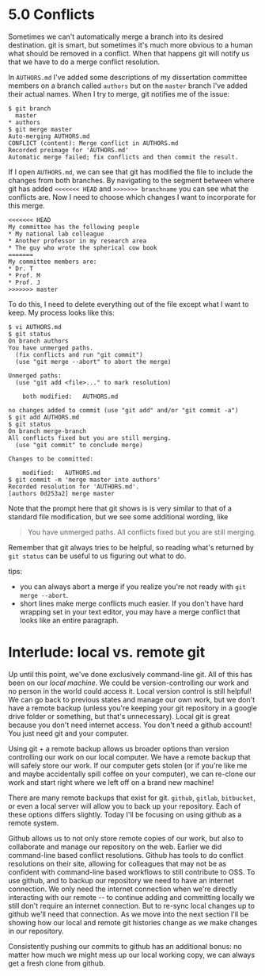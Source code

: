 # 5.0 Conflicts  

Sometimes we can't automatically merge a branch into its desired destination.
git is smart, but sometimes it's much more obvious to a human what should
be removed in a conflict.
When that happens git will notify us that we have to do a merge conflict
resolution.  

In `AUTHORS.md` I've added some descriptions of my dissertation committee
members on a branch called `authors` but on the `master` branch I've added their
actual names. When I try to merge, git notifies me of the issue:

```
$ git branch
  master
* authors
$ git merge master
Auto-merging AUTHORS.md
CONFLICT (content): Merge conflict in AUTHORS.md
Recorded preimage for 'AUTHORS.md'
Automatic merge failed; fix conflicts and then commit the result.
```

If I open `AUTHORS.md`, we can see that git has modified the file to
include the
changes from both branches. By navigating to the segment between where git has
added `<<<<<<< HEAD` and `>>>>>>> branchname` you can see what the conflicts
are. Now I need to choose which changes I want to
incorporate for this merge.

```
<<<<<<< HEAD
My committee has the following people
* My national lab colleague
* Another professor in my research area
* The guy who wrote the spherical cow book
=======
My committee members are:
* Dr. T
* Prof. M
* Prof. J
>>>>>>> master
```

To do this, I need to delete everything out of the file except what I want to
keep. My process looks like this:

```
$ vi AUTHORS.md
$ git status
On branch authors
You have unmerged paths.
  (fix conflicts and run "git commit")
  (use "git merge --abort" to abort the merge)

Unmerged paths:
  (use "git add <file>..." to mark resolution)

	both modified:   AUTHORS.md

no changes added to commit (use "git add" and/or "git commit -a")
$ git add AUTHORS.md
$ git status
On branch merge-branch
All conflicts fixed but you are still merging.
  (use "git commit" to conclude merge)

Changes to be committed:

	modified:   AUTHORS.md
$ git commit -m 'merge master into authors'
Recorded resolution for 'AUTHORS.md'.
[authors 0d253a2] merge master
```

Note that the prompt here that git shows is is very similar to that of a
standard file modification, but we see some additional wording, like
> You have unmerged paths.
> All conflicts fixed but you are still merging.

Remember that git always tries to be helpful, so reading what's returned
by `git status` can be useful to us figuring out what to do.

tips:
* you can always abort a merge if you realize you're not ready with `git merge
--abort`.
* short lines make merge conflicts much easier. If you don't have hard wrapping
set in your text editor, you may have a merge conflict that looks like an
entire paragraph.


# Interlude: local vs. remote git

Up until this point, we've done exclusively command-line git. All of this has
been on our *local machine*. We could be version-controlling our work and no
person in the world could access it. Local version control is still helpful! We
can go back to previous states and manage our own work, but we don't have a
remote backup (unless you're keeping your git repository in a google drive
folder or something, but that's unnecessary). Local git is great because you
don't need internet access. You don't need a github account! You just need git
and your computer.

Using git + a remote backup allows us broader options than version controlling
our work on our local computer. We have a remote backup that will safely store
our work. If our computer gets stolen (or if you're like me and maybe
accidentally spill coffee on your computer), we can re-clone our work and start
right where we left off on a brand new machine!  

There are many remote backups that exist for git. `github`, `gitlab`,
`bitbucket`, or even a local server will allow you to back up your repository.
Each of these options differs slightly. Today I'll be focusing on using github
as a remote system.

Github allows us to not only store remote copies of our work, but also to
collaborate and manage our repository on the web. Earlier we did command-line
based conflict resolutions. Github has tools to do conflict resolutions on their
site, allowing for colleagues that may not be as confident with command-line
based workflows to still contribute to OSS. To use github, and to backup our
repository we need to have an internet connection. We only need the internet
connection when we're directly interacting with our remote -- to continue adding
and committing locally we still don't require an internet connection. But to
re-sync local changes up to github we'll need that connection. As we move into
the next section I'll be showing how our local and remote git histories change
as we make changes in our repository.

Consistently pushing our commits to github has an additional bonus: no matter
how much we might mess up our local working copy, we can always get a fresh
clone from github.


